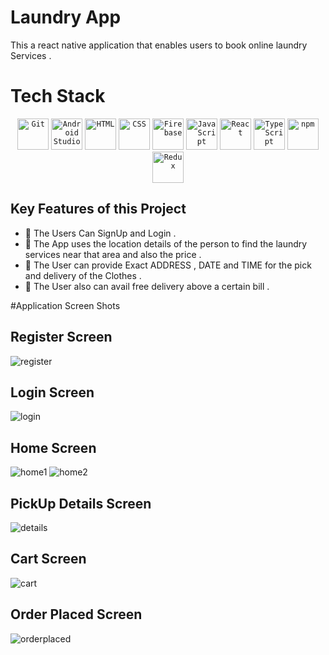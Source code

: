 # Laundry App 

This a react native application that enables users to book online laundry Services .

# Tech Stack 

<div align="center">
	<code><img height="50" src="https://user-images.githubusercontent.com/25181517/192108372-f71d70ac-7ae6-4c0d-8395-51d8870c2ef0.png" alt="Git" title="Git" /></code>
	<code><img height="50" src="https://user-images.githubusercontent.com/25181517/192108895-20dc3343-43e3-4a54-a90e-13a4abbc57b9.png" alt="Android Studio" title="Android Studio" /></code>
	<code><img height="50" src="https://user-images.githubusercontent.com/25181517/192158954-f88b5814-d510-4564-b285-dff7d6400dad.png" alt="HTML" title="HTML" /></code>
	<code><img height="50" src="https://user-images.githubusercontent.com/25181517/183898674-75a4a1b1-f960-4ea9-abcb-637170a00a75.png" alt="CSS" title="CSS" /></code>
	<code><img height="50" src="https://user-images.githubusercontent.com/25181517/189716855-2c69ca7a-5149-4647-936d-780610911353.png" alt="Firebase" title="Firebase" /></code>
	<code><img height="50" src="https://user-images.githubusercontent.com/25181517/117447155-6a868a00-af3d-11eb-9cfe-245df15c9f3f.png" alt="JavaScript" title="JavaScript" /></code>
	<code><img height="50" src="https://user-images.githubusercontent.com/25181517/183897015-94a058a6-b86e-4e42-a37f-bf92061753e5.png" alt="React" title="React" /></code>
	<code><img height="50" src="https://user-images.githubusercontent.com/25181517/183890598-19a0ac2d-e88a-4005-a8df-1ee36782fde1.png" alt="TypeScript" title="TypeScript" /></code>
	<code><img height="50" src="https://user-images.githubusercontent.com/25181517/121401671-49102800-c959-11eb-9f6f-74d49a5e1774.png" alt="npm" title="npm" /></code>
	<code><img height="50" src="https://user-images.githubusercontent.com/25181517/187896150-cc1dcb12-d490-445c-8e4d-1275cd2388d6.png" alt="Redux" title="Redux" /></code>
</div>

## Key Features of this Project 

* 📌 The Users Can SignUp and Login .
* 📌 The App uses the location details of the person to find the laundry services near that area and also the price .
* 📌 The User  can provide Exact  ADDRESS , DATE and TIME for the pick and delivery of the Clothes .
* 📌 The User also can avail free delivery above a certain bill .

#Application Screen Shots

## Register Screen 
![register](https://user-images.githubusercontent.com/86009168/230831366-1e97dab7-528a-4cbd-8dd2-25f264531c01.png)
## Login Screen 
![login](https://user-images.githubusercontent.com/86009168/230831545-3f646c7f-d096-4581-90d7-b02ae88b7dc2.png)

## Home Screen 
![home1](https://user-images.githubusercontent.com/86009168/230831661-df12a24e-460f-4f5f-857d-4976e719f9ee.png)
![home2](https://user-images.githubusercontent.com/86009168/230831679-0195aa7b-3a8c-480b-8f6f-21048d797d9c.png)

## PickUp Details Screen 
![details](https://user-images.githubusercontent.com/86009168/230831624-1ea4f8c7-12af-4031-b7bf-2944f37e8739.png)

## Cart Screen 
![cart](https://user-images.githubusercontent.com/86009168/230831597-d0e58b08-dba2-455e-960a-6414b77cb650.png)

## Order Placed Screen 
![orderplaced](https://user-images.githubusercontent.com/86009168/230831701-c97ecb86-5663-4859-b8e9-bfa628ff00f4.png)
